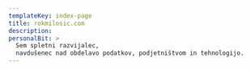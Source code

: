 ```yaml
---
templateKey: index-page
title: rokmilosic.com
description: 
personalBit: >
  Sem spletni razvijalec, 
  navdušenec nad obdelavo podatkov, podjetništvom in tehnologijo.
---
```


